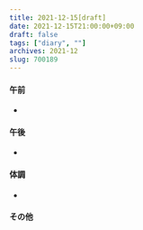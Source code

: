 ```yaml
---
title: 2021-12-15[draft]
date: 2021-12-15T21:00:00+09:00
draft: false
tags: ["diary", ""]
archives: 2021-12
slug: 700189
---
```

#### 午前
- 
#### 午後
- 
#### 体調
- 
#### その他
